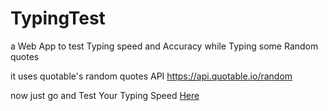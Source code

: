 # TypingTest

a Web App to test Typing speed and Accuracy while Typing some Random quotes

it uses quotable's random quotes API https://api.quotable.io/random

now just go and Test Your Typing Speed [Here](https://gopalloharnew.github.io/TypingTest)
